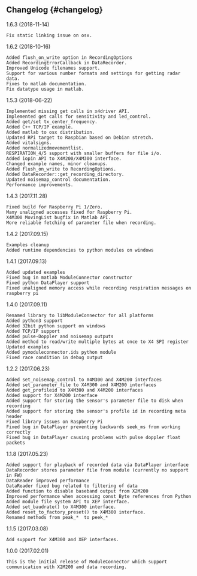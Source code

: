 ## Changelog {#changelog}

1.6.3 (2018-11-14)

	Fix static linking issue on osx.

1.6.2 (2018-10-16)

	Added flush_on_write option in RecordingOptions
	Added RecordingErrorCallback in DataRecorder.
	Improved Unicode filenames support.
	Support for various number formats and settings for getting radar data.
	Fixes to matlab documentation.
	Fix datatype usage in matlab.

1.5.3 (2018-06-22)

	Implemented missing get calls in x4driver API.
	Implemented get calls for sensitivity and led_control.
	Added get/set tx_center_frequency.
	Added C++ TCP/IP example.
	Added matlab to osx distribution.
	Updated RPi target to Raspbian based on Debian stretch.
	Added vitalsigns.
	Added normalizedmovementlist.
	RESPIRATION_4/5 support with smaller buffers for file i/o.
	Added iopin API to X4M200/X4M300 interface.
	Changed example names, minor cleanups.
	Added flush_on_write to RecordingOptions.
	Added DataRecorder::get_recording_directory.
	Updated noisemap_control documentation.
	Performance improvements.

1.4.3 (2017.11.28)

	Fixed build for Raspberry Pi 1/Zero.
	Many unaligned accesses fixed for Raspberry Pi.
	X4M300 MovingList bugfix in Matlab API.
	More reliable fetching of parameter file when recording.

1.4.2 (2017.09.15)

	Examples cleanup
	Added runtime dependencies to python modules on windows

1.4.1 (2017.09.13)

	Added updated examples
	Fixed bug in matlab ModuleConnector constructor
	Fixed python DataPlayer support
	Fixed unaligned memory access while recording respiration messages on raspberry pi

1.4.0 (2017.09.11)

	Renamed library to libModuleConnector for all platforms
	Added python3 support
	Added 32bit python support on windows
	Added TCP/IP support
	Added pulse-Doppler and noisemap outputs
	Added method to read/write multiple bytes at once to X4 SPI register
	Updated examples
	Added pymoduleconnector.ids python module
	Fixed race condition in debug output

1.2.2 (2017.06.23)

	Added set_noisemap_control to X4M300 and X4M200 interfaces
	Added set_parameter_file to X4M300 and X4M200 interfaces
	Added get_profileid to X4M300 and X4M200 interfaces
	Added support for X4M200 interface
	Added support for storing the sensor's parameter file to disk when recording
	Added support for storing the sensor's profile id in recording meta header
	Fixed library issues on Raspberry Pi
	Fixed bug in DataPlayer preventing backwards seek_ms from working correctly
	Fixed bug in DataPlayer causing problems with pulse doppler float packets

1.1.8 (2017.05.23)

	Added support for playback of recorded data via DataPlayer interface
	DataRecorder stores parameter file from module (currently no support in FW)
	DataReader improved performance
	DataReader fixed bug related to filtering of data
	Added function to disable baseband output from X2M200
	Improved performance when accessing const Byte references from Python
	Added module file system API to XEP interface.
	Added set_baudrate() to X4M300 interface.
	Added reset_to_factory_preset() to X4M300 interface.
	Renamed methods from peak_*  to peek_*

1.1.5 (2017.03.08)

	Add support for X4M300 and XEP interfaces.

1.0.0 (2017.02.01)

	This is the initial release of ModuleConnector which support communication with X2M200 and data recording.


